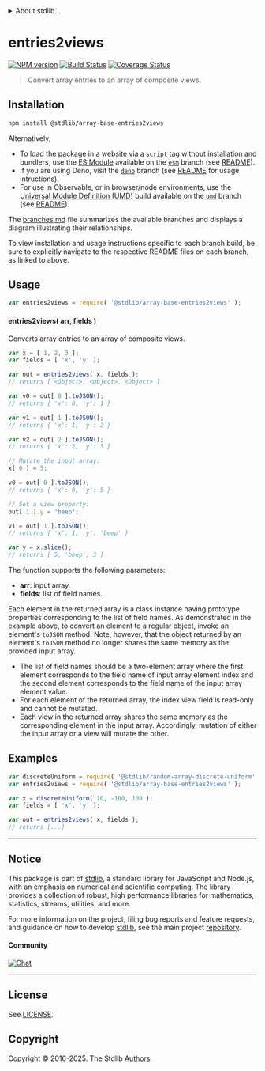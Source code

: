 <!--

@license Apache-2.0

Copyright (c) 2025 The Stdlib Authors.

Licensed under the Apache License, Version 2.0 (the "License");
you may not use this file except in compliance with the License.
You may obtain a copy of the License at

   http://www.apache.org/licenses/LICENSE-2.0

Unless required by applicable law or agreed to in writing, software
distributed under the License is distributed on an "AS IS" BASIS,
WITHOUT WARRANTIES OR CONDITIONS OF ANY KIND, either express or implied.
See the License for the specific language governing permissions and
limitations under the License.

-->


<details>
  <summary>
    About stdlib...
  </summary>
  <p>We believe in a future in which the web is a preferred environment for numerical computation. To help realize this future, we've built stdlib. stdlib is a standard library, with an emphasis on numerical and scientific computation, written in JavaScript (and C) for execution in browsers and in Node.js.</p>
  <p>The library is fully decomposable, being architected in such a way that you can swap out and mix and match APIs and functionality to cater to your exact preferences and use cases.</p>
  <p>When you use stdlib, you can be absolutely certain that you are using the most thorough, rigorous, well-written, studied, documented, tested, measured, and high-quality code out there.</p>
  <p>To join us in bringing numerical computing to the web, get started by checking us out on <a href="https://github.com/stdlib-js/stdlib">GitHub</a>, and please consider <a href="https://opencollective.com/stdlib">financially supporting stdlib</a>. We greatly appreciate your continued support!</p>
</details>

# entries2views

[![NPM version][npm-image]][npm-url] [![Build Status][test-image]][test-url] [![Coverage Status][coverage-image]][coverage-url] <!-- [![dependencies][dependencies-image]][dependencies-url] -->

> Convert array entries to an array of composite views.

<section class="installation">

## Installation

```bash
npm install @stdlib/array-base-entries2views
```

Alternatively,

-   To load the package in a website via a `script` tag without installation and bundlers, use the [ES Module][es-module] available on the [`esm`][esm-url] branch (see [README][esm-readme]).
-   If you are using Deno, visit the [`deno`][deno-url] branch (see [README][deno-readme] for usage intructions).
-   For use in Observable, or in browser/node environments, use the [Universal Module Definition (UMD)][umd] build available on the [`umd`][umd-url] branch (see [README][umd-readme]).

The [branches.md][branches-url] file summarizes the available branches and displays a diagram illustrating their relationships.

To view installation and usage instructions specific to each branch build, be sure to explicitly navigate to the respective README files on each branch, as linked to above.

</section>

<section class="usage">

## Usage

```javascript
var entries2views = require( '@stdlib/array-base-entries2views' );
```

#### entries2views( arr, fields )

Converts array entries to an array of composite views.

```javascript
var x = [ 1, 2, 3 ];
var fields = [ 'x', 'y' ];

var out = entries2views( x, fields );
// returns [ <Object>, <Object>, <Object> ]

var v0 = out[ 0 ].toJSON();
// returns { 'x': 0, 'y': 1 }

var v1 = out[ 1 ].toJSON();
// returns { 'x': 1, 'y': 2 }

var v2 = out[ 2 ].toJSON();
// returns { 'x': 2, 'y': 3 }

// Mutate the input array:
x[ 0 ] = 5;

v0 = out[ 0 ].toJSON();
// returns { 'x': 0, 'y': 5 }

// Set a view property:
out[ 1 ].y = 'beep';

v1 = out[ 1 ].toJSON();
// returns { 'x': 1, 'y': 'beep' }

var y = x.slice();
// returns [ 5, 'beep', 3 ]
```

The function supports the following parameters:

-   **arr**: input array.
-   **fields**: list of field names.

Each element in the returned array is a class instance having prototype properties corresponding to the list of field names. As demonstrated in the example above, to convert an element to a regular object, invoke an element's `toJSON` method. Note, however, that the object returned by an element's `toJSON` method no longer shares the same memory as the provided input array.

</section>

<!-- /.usage -->

<section class="notes">

-   The list of field names should be a two-element array where the first element corresponds to the field name of input array element index and the second element corresponds to the field name of the input array element value.
-   For each element of the returned array, the index view field is read-only and cannot be mutated.
-   Each view in the returned array shares the same memory as the corresponding element in the input array. Accordingly, mutation of either the input array or a view will mutate the other.

</section>

<!-- /.notes -->

<section class="examples">

## Examples

<!-- eslint no-undef: "error" -->

```javascript
var discreteUniform = require( '@stdlib/random-array-discrete-uniform' );
var entries2views = require( '@stdlib/array-base-entries2views' );

var x = discreteUniform( 10, -100, 100 );
var fields = [ 'x', 'y' ];

var out = entries2views( x, fields );
// returns [...]
```

</section>

<!-- /.examples -->

<!-- Section for related `stdlib` packages. Do not manually edit this section, as it is automatically populated. -->

<section class="related">

</section>

<!-- /.related -->

<!-- Section for all links. Make sure to keep an empty line after the `section` element and another before the `/section` close. -->


<section class="main-repo" >

* * *

## Notice

This package is part of [stdlib][stdlib], a standard library for JavaScript and Node.js, with an emphasis on numerical and scientific computing. The library provides a collection of robust, high performance libraries for mathematics, statistics, streams, utilities, and more.

For more information on the project, filing bug reports and feature requests, and guidance on how to develop [stdlib][stdlib], see the main project [repository][stdlib].

#### Community

[![Chat][chat-image]][chat-url]

---

## License

See [LICENSE][stdlib-license].


## Copyright

Copyright &copy; 2016-2025. The Stdlib [Authors][stdlib-authors].

</section>

<!-- /.stdlib -->

<!-- Section for all links. Make sure to keep an empty line after the `section` element and another before the `/section` close. -->

<section class="links">

[npm-image]: http://img.shields.io/npm/v/@stdlib/array-base-entries2views.svg
[npm-url]: https://npmjs.org/package/@stdlib/array-base-entries2views

[test-image]: https://github.com/stdlib-js/array-base-entries2views/actions/workflows/test.yml/badge.svg?branch=main
[test-url]: https://github.com/stdlib-js/array-base-entries2views/actions/workflows/test.yml?query=branch:main

[coverage-image]: https://img.shields.io/codecov/c/github/stdlib-js/array-base-entries2views/main.svg
[coverage-url]: https://codecov.io/github/stdlib-js/array-base-entries2views?branch=main

<!--

[dependencies-image]: https://img.shields.io/david/stdlib-js/array-base-entries2views.svg
[dependencies-url]: https://david-dm.org/stdlib-js/array-base-entries2views/main

-->

[chat-image]: https://img.shields.io/gitter/room/stdlib-js/stdlib.svg
[chat-url]: https://app.gitter.im/#/room/#stdlib-js_stdlib:gitter.im

[stdlib]: https://github.com/stdlib-js/stdlib

[stdlib-authors]: https://github.com/stdlib-js/stdlib/graphs/contributors

[umd]: https://github.com/umdjs/umd
[es-module]: https://developer.mozilla.org/en-US/docs/Web/JavaScript/Guide/Modules

[deno-url]: https://github.com/stdlib-js/array-base-entries2views/tree/deno
[deno-readme]: https://github.com/stdlib-js/array-base-entries2views/blob/deno/README.md
[umd-url]: https://github.com/stdlib-js/array-base-entries2views/tree/umd
[umd-readme]: https://github.com/stdlib-js/array-base-entries2views/blob/umd/README.md
[esm-url]: https://github.com/stdlib-js/array-base-entries2views/tree/esm
[esm-readme]: https://github.com/stdlib-js/array-base-entries2views/blob/esm/README.md
[branches-url]: https://github.com/stdlib-js/array-base-entries2views/blob/main/branches.md

[stdlib-license]: https://raw.githubusercontent.com/stdlib-js/array-base-entries2views/main/LICENSE

</section>

<!-- /.links -->
